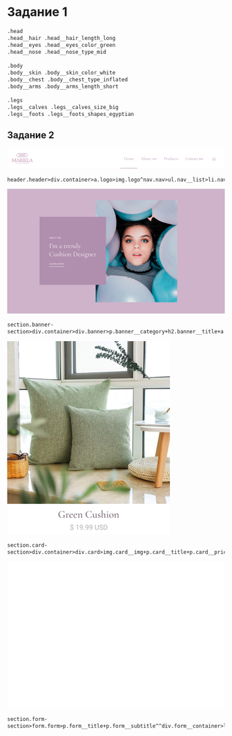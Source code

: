 # Задание 1
```
.head
.head__hair .head__hair_length_long
.head__eyes .head__eyes_color_green
.head__nose .head__nose_type_mid

.body
.body__skin .body__skin_color_white
.body__chest .body__chest_type_inflated
.body__arms .body__arms_length_short

.legs
.legs__calves .legs__calves_size_big
.legs__foots .legs__foots_shapes_egyptian
```
## Задание 2

![Header](./img/header.png)
```
header.header>div.container>a.logo>img.logo^nav.nav>ul.nav__list>li.nav__item*4>a.nav__link^a.nav__basket>img.basket__img
```

![Banner](./img/banner.png)
```
section.banner-section>div.container>div.banner>p.banner__category+h2.banner__title+a.banner__link^img.banner__img
```
![Card](./img/card.png)
```
section.card-section>div.container>div.card>img.card__img+p.card__title+p.card__price
```

![Form](./img/form.png)
```
section.form-section>form.form>p.form__title+p.form__subtitle^^div.form__container>label.form__label*5>input.form__input^button.form__submit
```